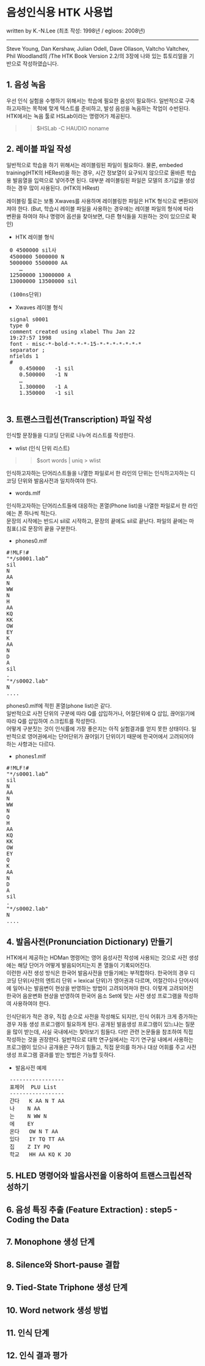 # 음성인식용 HTK 사용법 

written by K.-N.Lee (최초 작성: 1998년 / egloos: 2008년)

-----
Steve Young, Dan Kershaw, Julian Odell, Dave Ollason, Valtcho Valtchev, Phil Woodland의 
/The HTK Book Version 2.2/의 3장에 나와 있는 튜토리얼을 기반으로 작성하였습니다.

## 1. 음성 녹음

우선 인식 실험을 수행하기 위해서는 학습에 필요한 음성이 필요하다. 
일반적으로 구축하고자하는 목적에 맞게 텍스트를 준비하고, 발성 음성을 녹음하는 작업이 수반된다. 
HTK에서는 녹음 툴로 HSLab이라는 명령어가 제공된다.

>> $HSLab  -C  HAUDIO  noname  


## 2. 레이블 파일 작성
일반적으로 학습을 하기 위해서는 레이블링된 파일이 필요하다. 
물론, embeded training(HTK의 HERest)을 하는 경우, 시간 정보열이 요구되지 않으므로 올바른 학습용 발음열을 입력으로 넣어주면 된다. 
대부분 레이블링된 파일은 모델의 초기값을 생성하는 경우 많이 사용된다. (HTK의 HRest)

레이블링 툴로는 보통 Xwaves를 사용하며 레이블링한 파일은 HTK 형식으로 변환되어져야 한다.
(But, 학습시 레이블 파일을 사용하는 경우에는 레이블 파일의 형식에 따라 변환을 하여야 하나 명령어 옵션을 찾아보면, 다른 형식들을 지원하는 것이 있으므로 확인)

* HTK 레이블 형식
<pre>
 0 4500000 sil사
 4500000 5000000 N
 5000000 5500000 AA
    …
 12500000 13000000 A
 13000000 13500000 sil
 
 (100ns단위)
</pre>

* Xwaves 레이블 형식
<pre>
 signal s0001
 type 0
 comment created using xlabel Thu Jan 22 
 19:27:57 1998
 font - misc-*-bold-*-*-*-15-*-*-*-*-*-*-*
 separator ;
 nfields 1
 #
    0.450000   -1 sil
    0.500000   -1 N
    …
    1.300000   -1 A
    1.350000   -1 sil
 </pre>
 
 
## 3. 트랜스크립션(Transcription) 파일 작성
 
인식할 문장들을 디코딩 단위로 나누어 리스트를 작성한다.
* wlist (인식 단위 리스트)

>> $sort words | uniq > wlist

인식하고자하는 단어리스트들을 나열한 파일로서 한 라인의 단위는 인식하고자하는 디코딩 단위와 발음사전과 일치하여야 한다.
* words.mlf

인식하고자하는 단어리스트들에 대응하는 폰열(Phone list)을 나열한 파일로서 한 라인에는 폰 하나씩 적는다. <br>
문장의 시작에는 반드시 sil로 시작하고, 문장의 끝에도 sil로 끝난다.
파일의 끝에는 마침표(.)로 문장의 끝을 구분한다.
* phones0.mlf
<pre>
#!MLF!#
"*/s0001.lab”
sil
N
AA
N
WW
N
H
AA
KQ
KK
OW
EY
K
AA
N
D
A
sil
.
"*/s0002.lab"
N
....
</pre>

phones0.mlf에 적힌 폰열(phone list)은 같다. <br>
일반적으로 사전 단위의 구분에 따라 Q를 삽입하거나, 어절단위에 Q 삽입, 끊어읽기에 따라 Q를 삽입하여 스크립트를 작성한다.<br>
어떻게 구분짓는 것이 인식률에 가장 좋은지는 아직 실험결과를 얻지 못한 상태이다.
일반적으로 영어권에서는 단어단위가 끊어읽기 단위이기 때문에 한국어에서 고려되어야하는 사항과는 다르다.
* phones1.mlf 
<pre>
#!MLF!#
"*/s0001.lab”
sil
N
AA
N
WW
N
Q
H
AA
KQ
KK
OW
EY
Q
K
AA
N
D
A
sil
.
"*/s0002.lab"
N
....
</pre>


## 4. 발음사전(Pronunciation Dictionary) 만들기

HTK에서 제공하는 HDMan 명령어는 영어 음성사전 작성에 사용되는 것으로 사전 생성에는 해당 단어가 어떻게 발음되어지는지 폰 열들이 기록되어진다. <br>
이런한 사전 생성 방식은 한국어 발음사전을 만들기에는 부적합하다. 
한국어의 경우 디코딩 단위(사전의 엔트리 단위 = lexical 단위)가 영어권과 다르며, 어절간이나 단어사이에 일어나는 발음변이 현상을 반영하는 방법이 고려되어져야 한다. 
이렇게 고려되어진 한국어 음운변화 현상을 반영하여 한국어 음소 Set에 맞는 사전 생성 프로그램을 작성하여 사용하여야 한다.

인식단위가 적은 경우, 직접 손으로 사전을 작성해도 되지만, 인식 어휘가 크게 증가하는 경우 자동 생성 프로그램이 필요하게 된다. 
공개된 발음생성 프로그램이 있느냐는 질문을 많이 받는데, 사실 국내에서는 찾아보기 힘들다. 
다만 관련 논문들을 참조하여 직접 작성하는 것을 권장한다. 
일반적으로 대학 연구실에서는 각기 연구실 내에서 사용하는 프로그램이 있으나 공개용은 구하기 힘들고, 
직접 문의를 하거나 대상 어휘를 주고 사전생성 프로그램 결과를 받는 방법은 가능할 듯하다.

* 발음사전 예제
<pre>
 -----------------
 표제어  PLU List
 -----------------
 간다   K AA N T AA
 나    N AA
 는    N WW N
 에    EY
 온다   OW N T AA
 있다   IY TQ TT AA
 집    Z IY PQ
 학교   HH AA KQ K JO
</pre>


## 5.  HLED 명령어와 발음사전을 이용하여 트랜스크립션작성하기


## 6. 음성 특징 추출 (Feature Extraction) : step5 - Coding the Data


## 7. Monophone 생성 단계


## 8. Silence와 Short-pause 결합


## 9. Tied-State Triphone 생성 단계


## 10. Word network 생성 방법

## 11. 인식 단계


## 12. 인식 결과 평가

